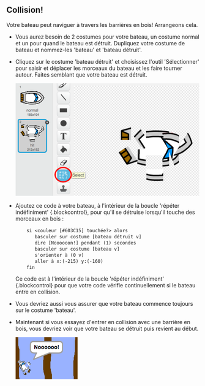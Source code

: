 ## Collision!

Votre bateau peut naviguer à travers les barrières en bois! Arrangeons cela.

+ Vous aurez besoin de 2 costumes pour votre bateau, un costume normal et un pour quand le bateau est détruit. Dupliquez votre costume de bateau et nommez-les 'bateau' et 'bateau détruit'.

+ Cliquez sur le costume 'bateau détruit' et choisissez l'outil 'Sélectionner' pour saisir et déplacer les morceaux du bateau et les faire tourner autour. Faites semblant que votre bateau est détruit.

	![screenshot](images/boat-hit-costume.png)

+ Ajoutez ce code à votre bateau, à l'intérieur de la boucle 'répéter indéfiniment' {.blockcontrol}, pour qu'il se détruise lorsqu'il touche des morceaux en bois :

	```blocks
		si <couleur [#603C15] touchée?> alors
		   basculer sur costume [bateau détruit v]
		   dire [Noooooon!] pendant (1) secondes
		   basculer sur costume [bateau v]
		   s'orienter à (0 v)
		   aller à x:(-215) y:(-160)
		fin
	```

	Ce code est à l'intérieur de la boucle 'répéter indéfiniment' {.blockcontrol} pour que votre code vérifie continuellement si le bateau entre en collision.

+ Vous devriez aussi vous assurer que votre bateau commence toujours sur le costume 'bateau'.

+ Maintenant si vous essayez d'entrer en collision avec une barrière en bois, vous devriez voir que votre bateau se détruit puis revient au début.

	![screenshot](images/boat-crash.png)
